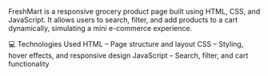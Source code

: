 FreshMart is a responsive grocery product page built using HTML, CSS, and JavaScript. It allows users to search, filter, and add products to a cart dynamically, simulating a mini e-commerce experience.

💻 Technologies Used
HTML – Page structure and layout
CSS – Styling, hover effects, and responsive design
JavaScript – Search, filter, and cart functionality
